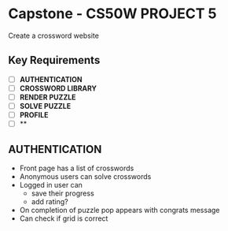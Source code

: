 # Capstone - CS50W PROJECT 5
Create a crossword website

## Key Requirements
- [ ] **AUTHENTICATION** 
- [ ] **CROSSWORD LIBRARY**
- [ ] **RENDER PUZZLE**
- [ ] **SOLVE PUZZLE**
- [ ] **PROFILE**
- [ ] **

## AUTHENTICATION

- Front page has a list of crosswords
- Anonymous users can solve crosswords
- Logged in user can 
  - save their progress
  - add rating?
- On completion of puzzle pop appears with congrats message
- Can check if grid is correct